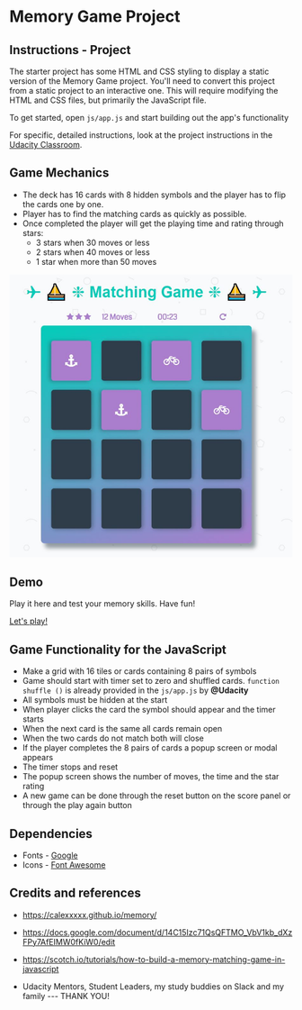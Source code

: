 # Memory Game Project

## Instructions - Project

The starter project has some HTML and CSS styling to display a static version of the Memory Game project. You'll need to convert this project from a static project to an interactive one. This will require modifying the HTML and CSS files, but primarily the JavaScript file.

To get started, open `js/app.js` and start building out the app's functionality

For specific, detailed instructions, look at the project instructions in the [Udacity Classroom](https://classroom.udacity.com/me).

## Game Mechanics

* The deck has 16 cards with 8 hidden symbols and the player has to flip the cards one by one.
* Player has to find the matching cards as quickly as possible.
* Once completed the player will get the playing time and rating through stars:
  - 3 stars when 30 moves or less
  - 2 stars when 40 moves or less
  - 1 star when more than 50 moves

![Screenshot](https://github.com/888Red/Game---Memory/blob/master/img/screenshot.JPG)

## Demo

Play it here and test your memory skills. Have fun!

[Let's play!](https://888red.github.io/Game---Memory/)
 
## Game Functionality for the JavaScript

* Make a grid with 16 tiles or cards containing 8 pairs of symbols
* Game should start with timer set to zero and shuffled cards.  `function shuffle ()` is already provided in the `js/app.js` by **@Udacity**
* All symbols must be hidden at the start
* When player clicks the card the symbol should appear and the timer starts
* When the next card is the same all cards remain open
* When the two cards do not match both will close
* If the player completes the 8 pairs of cards a popup screen or modal appears
* The timer stops and reset
* The popup screen shows the number of moves, the time and the star rating
* A new game can be done through the reset button on the score panel or through the play again button

## Dependencies

* Fonts - [Google](https://fonts.google.com/)
* Icons - [Font Awesome](https://fontawesome.com/)

## Credits and references

* https://calexxxxx.github.io/memory/
* https://docs.google.com/document/d/14C15Izc71QsQFTMO_VbV1kb_dXzFPy7AfEIMW0fKiW0/edit
* https://scotch.io/tutorials/how-to-build-a-memory-matching-game-in-javascript

* Udacity Mentors, Student Leaders, my study buddies on Slack and my family --- THANK YOU! 


